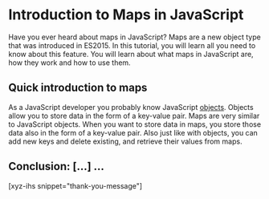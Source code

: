 # Introduction to Maps in JavaScript

Have you ever heard about maps in JavaScript? Maps are a new object type that was introduced in ES2015. In this tutorial, you will learn all you need to know about this feature. You will learn about what maps in JavaScript are, how they work and how to use them.

<!--more-->
<!--
Table of Contents:
## Conclusion: [...] ...
-->

## Quick introduction to maps

As a JavaScript developer you probably know JavaScript [objects]. Objects allow you to store data in the form of a key-value pair. Maps are very similar to JavaScript objects. When you want to store data in maps, you store those data also in the form of a key-value pair. Also just like with objects, you can add new keys and delete existing, and retrieve their values from maps.

## Conclusion: [...] ...

[xyz-ihs snippet="thank-you-message"]

<!-- ### Links -->
[objects]: https://blog.alexdevero.com/javascript-objects-pt1/

<!--
### Meta:
-
-->

<!--
### Keywords:
- Maps in JavaScript
-->

<!--
### Resources:
- https://www.digitalocean.com/community/tutorials/js-maps-introduction
-->

